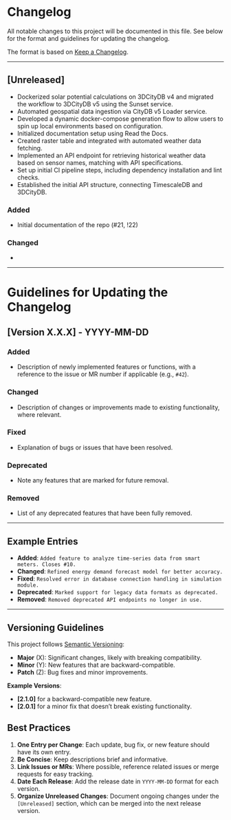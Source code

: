 
# Changelog

All notable changes to this project will be documented in this file. 
See below for the format and guidelines for updating the changelog.

The format is based on [Keep a Changelog](https://keepachangelog.com/en/1.1.0/).

---

## [Unreleased]
- Dockerized solar potential calculations on 3DCityDB v4 and migrated the workflow to 3DCityDB v5 using the Sunset service.
- Automated geospatial data ingestion via CityDB v5 Loader service.
- Developed a dynamic docker-compose generation flow to allow users to spin up local environments based on configuration.
- Initialized documentation setup using Read the Docs.
- Created raster table and integrated with automated weather data fetching.
- Implemented an API endpoint for retrieving historical weather data based on sensor names, matching with API specifications.
- Set up initial CI pipeline steps, including dependency installation and lint checks.
- Established the initial API structure, connecting TimescaleDB and 3DCityDB.
### Added
- Initial documentation of the repo (#21, !22)

### Changed
-

---

# Guidelines for Updating the Changelog
## [Version X.X.X] - YYYY-MM-DD
### Added
- Description of newly implemented features or functions, with a reference to the issue or MR number if applicable (e.g., `#42`).

### Changed
- Description of changes or improvements made to existing functionality, where relevant.

### Fixed
- Explanation of bugs or issues that have been resolved.
  
### Deprecated
- Note any features that are marked for future removal.

### Removed
- List of any deprecated features that have been fully removed.

---

## Example Entries

- **Added**: `Added feature to analyze time-series data from smart meters. Closes #10.`
- **Changed**: `Refined energy demand forecast model for better accuracy.`
- **Fixed**: `Resolved error in database connection handling in simulation module.`
- **Deprecated**: `Marked support for legacy data formats as deprecated.`
- **Removed**: `Removed deprecated API endpoints no longer in use.`

---

## Versioning Guidelines

This project follows [Semantic Versioning](https://semver.org/spec/v2.0.0.html):
- **Major** (X): Significant changes, likely with breaking compatibility.
- **Minor** (Y): New features that are backward-compatible.
- **Patch** (Z): Bug fixes and minor improvements.

**Example Versions**:
- **[2.1.0]** for a backward-compatible new feature.
- **[2.0.1]** for a minor fix that doesn’t break existing functionality.

## Best Practices

1. **One Entry per Change**: Each update, bug fix, or new feature should have its own entry.
2. **Be Concise**: Keep descriptions brief and informative.
3. **Link Issues or MRs**: Where possible, reference related issues or merge requests for easy tracking.
4. **Date Each Release**: Add the release date in `YYYY-MM-DD` format for each version.
5. **Organize Unreleased Changes**: Document ongoing changes under the `[Unreleased]` section, which can be merged into the next release version.

